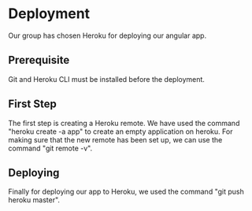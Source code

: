 # Deployment
Our group has chosen Heroku for deploying our angular app. 
## Prerequisite
Git and Heroku CLI must be installed before the deployment.
## First Step
The first step is creating a Heroku remote. We have used the command "heroku create -a app" to create an empty application on heroku. For making sure that the new remote has been set up, we can use the command "git remote -v".
## Deploying
Finally for deploying our app to Heroku, we used the command "git push heroku master".

